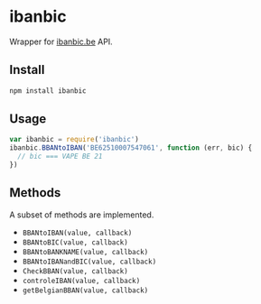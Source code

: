 
# ibanbic

Wrapper for [ibanbic.be](http://www.ibanbic.be/) API.

## Install

```sh
npm install ibanbic
```

## Usage

```js
var ibanbic = require('ibanbic')
ibanbic.BBANtoIBAN('BE62510007547061', function (err, bic) {
  // bic === VAPE BE 21
})
```

## Methods

A subset of methods are implemented.

- `BBANtoIBAN(value, callback)`
- `BBANtoBIC(value, callback)`
- `BBANtoBANKNAME(value, callback)`
- `BBANtoIBANandBIC(value, callback)`
- `CheckBBAN(value, callback)`
- `controleIBAN(value, callback)`
- `getBelgianBBAN(value, callback)`
